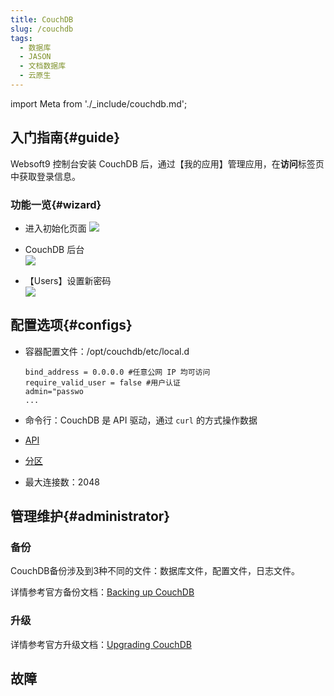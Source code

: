 ```yaml
---
title: CouchDB
slug: /couchdb
tags:
  - 数据库
  - JASON
  - 文档数据库
  - 云原生
---
```


import Meta from './_include/couchdb.md';

<Meta name="meta" />

## 入门指南{#guide}

Websoft9 控制台安装 CouchDB 后，通过【我的应用】管理应用，在**访问**标签页中获取登录信息。  

### 功能一览{#wizard}

- 进入初始化页面
   ![](https://libs.websoft9.com/Websoft9/DocsPicture/zh/couchdb/couchdb-init-websoft9.png)

- CouchDB 后台  
   ![](https://libs.websoft9.com/Websoft9/DocsPicture/zh/couchdb/couchdb-admin-websoft9.png)

- 【Users】设置新密码  
   ![](https://libs.websoft9.com/Websoft9/DocsPicture/zh/couchdb/couchdb-pw-websoft9.png)


## 配置选项{#configs}

- 容器配置文件：/opt/couchdb/etc/local.d  
  ```
  bind_address = 0.0.0.0 #任意公网 IP 均可访问
  require_valid_user = false #用户认证
  admin="passwo
  ...
  ```

- 命令行：CouchDB 是 API 驱动，通过 `curl` 的方式操作数据

- [API](https://docs.couchdb.org/en/stable/api/index.html) 

- [分区](https://docs.couchdb.org/en/stable/partitioned-dbs/index.html#partitioned-databases)

- 最大连接数：2048

## 管理维护{#administrator}

### 备份

CouchDB备份涉及到3种不同的文件：数据库文件，配置文件，日志文件。  

详情参考官方备份文档：[Backing up CouchDB](https://docs.couchdb.org/en/latest/maintenance/backups.html)

### 升级

详情参考官方升级文档：[Upgrading CouchDB](https://docs.couchdb.org/en/latest/install/upgrading.html)

## 故障